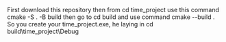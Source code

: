 First download this repository
then from cd time_project use this command cmake -S . -B build 
then go to cd build and use command cmake --build . 
So you create your time_project.exe, he laying in cd build\time_project\Debug
